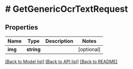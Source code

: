 # # GetGenericOcrTextRequest

## Properties

Name | Type | Description | Notes
------------ | ------------- | ------------- | -------------
**img** | **string** |  | [optional]

[[Back to Model list]](../../README.md#models) [[Back to API list]](../../README.md#endpoints) [[Back to README]](../../README.md)

